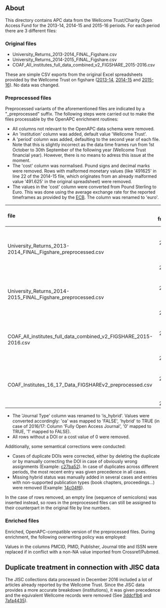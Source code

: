 
## About

This directory contains APC data from the Wellcome Trust/Charity Open Access Fund for the 2013-14, 2014-15 and 2015-16 periods. For each period there are 3 different files:

### Original files

- University_Returns_2013-2014_FINAL_Figshare.csv
- University_Returns_2014-2015_FINAL_Figshare.csv
- COAF_All_institutes_full_data_combined_v2_FIGSHARE_2015-2016.csv

These are simple CSV exports from the original Excel spreadsheets provided by the Wellcome Trust on figshare ([2013-14](http://dx.doi.org/10.6084/M9.FIGSHARE.1321361), [2014-15](https://dx.doi.org/10.6084/m9.figshare.3118936.v1) and [2015-16](https://doi.org/10.6084/m9.figshare.4765999.v2)). No data was changed.

### Preprocessed files

Preprocessed variants of the aforementioned files are indicated by a "_preprocessed" suffix. The following steps were carried out to make the files processable by the OpenAPC enrichment routines:

- All columns not relevant to the OpenAPC data schema were removed.
- An 'institution' column was added, default value 'Wellcome Trust'.
- A 'period' column was added, defaulting to the second year of each file. Note that this is slightly incorrect as the data time frames run from 1st October to 30th September of the following year (Wellcome Trust financial year). However, there is no means to adress this issue at the moment.
- The 'cost' column was normalised. Pound signs and decimal marks were removed. Rows with malformed monetary values (like '491625' in line 22 of the 2014-15 file, which originates from an already malformed value '491.625' in the original spreadsheet) were removed.
- The values in the 'cost' column were converted from Pound Sterling to Euro. This was done using the average exchange rate for the reported timeframes as provided by the [ECB](https://www.ecb.europa.eu/stats/exchange/eurofxref/html/eurofxref-graph-gbp.en.html). The column was renamed to 'euro'.

|file                                                             | time frame                 | exchange rate (1 GBP =)     | 
|:----------------------------------------------------------------|---------------------------:|----------------------------:|
|University_Returns_2013-2014_FINAL_Figshare_preprocessed.csv     | 01-10-2013 till 30-09-2014 | 1.2215 EUR                  |
|University_Returns_2014-2015_FINAL_Figshare_preprocessed.csv     | 01-10-2014 till 30-09-2015 | 1.3488 EUR                  |
|COAF_All_institutes_full_data_combined_v2_FIGSHARE_2015-2016.csv | 01-10-2015 till 30-09-2016 | 1.1477 EUR                  |
|COAF_Institutes_16_17_Data_FIGSHAREv2_preprocessed.csv           | 01-10-2016 till 30-09-2017 | 1.1405 EUR                  |

- The 'Journal Type' column was renamed to 'is_hybrid'. Values were converted accordingly: 'oa' was mapped to 'FALSE', 'hybrid' to TRUE (in case of 2016/17: Column 'Fully Open Access Journal', '0' mapped to TRUE, '1' mapped to FALSE).
- All rows without a DOI or a cost value of 0 were removed.

Additionally, some semantical corrections were conducted:

- Cases of duplicate DOIs were corrected, either by deleting the duplicate or by manually correcting the DOI in case of obviously wrong assignments (Example: [c27ba52](https://github.com/OpenAPC/openapc-de/commit/c27ba52325d96441deeb0bc2ba81fad81c926e85)). In case of duplicates across different periods, the most recent entry was given precedence in all cases.
- Missing hybrid status was manually added in several cases and entries with non-supported publication types (book chapters, proceedings...) were removed (Example: [14c04f6](https://github.com/OpenAPC/openapc-de/commit/14c04f6c71b7938bd64f9bcb679db760165b971c)).

In the case of rows removed, an empty line (sequence of semicolons) was inserted instead, so rows in the preprocessed files can still be assigned to their counterpart in the original file by line numbers.

### Enriched files

Enriched, OpenAPC-compatible version of the preprocessed files. During enrichment, the following overwriting policy was employed:

Values in the columns PMCID, PMID, Publisher, Journal title and ISSN were replaced if in conflict with a non-NA value imported from Crossref/Pubmed. 

## Duplicate treatment in connection with JISC data

The JISC collections data processed in December 2016 included a lot of articles already reported by the Wellcome Trust. Since the JISC data provides a more accurate breakdown (institutions), it was given precedence and the equivalent Wellcome records were removed (See [3ddcf1b6](https://github.com/OpenAPC/openapc-de/commit/3ddcf1b6c07c577aa71c0d38a082c3c93f3e1f35) and [7afa4435](https://github.com/OpenAPC/openapc-de/commit/7afa44353cf70d41f7c3156f76ff620b45915f02)).

